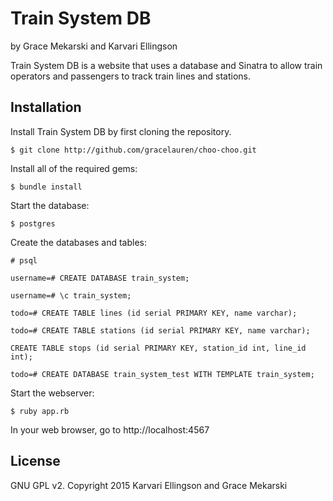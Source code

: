 Train System DB
================

by Grace Mekarski and Karvari Ellingson

Train System DB is a website that uses a database and Sinatra to allow train operators and passengers to track train lines and stations.

Installation
------------

Install Train System DB by first cloning the repository.  
```
$ git clone http://github.com/gracelauren/choo-choo.git
```

Install all of the required gems:
```
$ bundle install
```

Start the database:
```
$ postgres
```

Create the databases and tables:
```
# psql
```

```
username=# CREATE DATABASE train_system;
```

```
username=# \c train_system;
```

```
todo=# CREATE TABLE lines (id serial PRIMARY KEY, name varchar);
```

```
todo=# CREATE TABLE stations (id serial PRIMARY KEY, name varchar);
```

```
CREATE TABLE stops (id serial PRIMARY KEY, station_id int, line_id int);
```

```
todo=# CREATE DATABASE train_system_test WITH TEMPLATE train_system;
```

Start the webserver:
```
$ ruby app.rb
```

In your web browser, go to http://localhost:4567

License
-------

GNU GPL v2. Copyright 2015 Karvari Ellingson and Grace Mekarski

